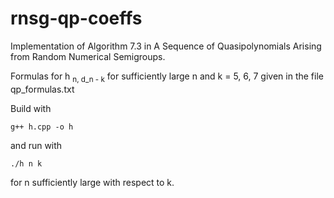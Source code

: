 # rnsg-qp-coeffs
Implementation of Algorithm 7.3 in A Sequence of Quasipolynomials Arising from Random Numerical Semigroups.

Formulas for h <sub>n, d_n - k</sub> for sufficiently large n and k = 5, 6, 7 given in the file qp_formulas.txt

Build with 

`g++ h.cpp -o h`

and run with

`./h n k`

for n sufficiently large with respect to k.
